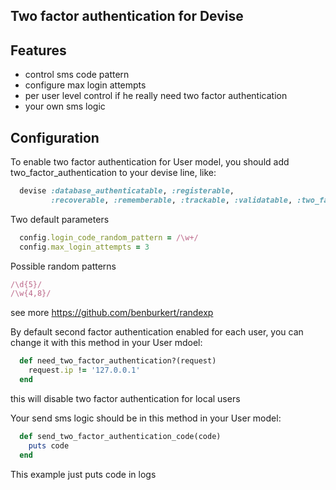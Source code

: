 ## Two factor authentication for Devise

## Features

* control sms code pattern
* configure max login attempts
* per user level control if he really need two factor authentication
* your own sms logic

## Configuration

To enable two factor authentication for User model, you should add two_factor_authentication to your devise line, like:

```ruby
  devise :database_authenticatable, :registerable,
         :recoverable, :rememberable, :trackable, :validatable, :two_factor_authenticatable
```

Two default parameters

```ruby
  config.login_code_random_pattern = /\w+/
  config.max_login_attempts = 3
```

Possible random patterns

```ruby
/\d{5}/
/\w{4,8}/
```

see more https://github.com/benburkert/randexp

By default second factor authentication enabled for each user, you can change it with this method in your User mdoel:

```ruby
  def need_two_factor_authentication?(request)
    request.ip != '127.0.0.1'
  end
```

this will disable two factor authentication for local users

Your send sms logic should be in this method in your User model:

```ruby
  def send_two_factor_authentication_code(code)
    puts code
  end
```

This example just puts code in logs
